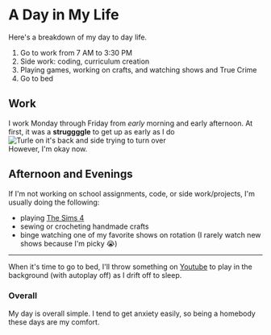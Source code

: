 # A Day in My Life
Here's a breakdown of my day to day life.
1. Go to work from 7 AM to 3:30 PM
2. Side work: coding, curriculum creation
3. Playing games, working on crafts, and watching shows and True Crime
4. Go to bed

## Work
I work Monday through Friday from *early* morning and early afternoon.
At first, it was a **struggggle** to get up as early as I do<br>
![Turle on it's back and side trying to turn over](https://media.giphy.com/media/SFKM3J926x1ikBTFH4/giphy-downsized.gif)<br>
However, I'm okay now.

## Afternoon and Evenings
If I'm not working on school assignments, code, or side work/projects, I'm usually doing the following:
- playing [The Sims 4](https://www.ea.com/games/the-sims/the-sims-4)
- sewing or crocheting handmade crafts
- binge watching one of my favorite shows on rotation (I rarely watch new shows because I'm picky 😭)

---

When it's time to go to bed, I'll throw something on [Youtube](https://www.youtube.com/) to play in the background (with autoplay off) as I drift off to sleep.

### Overall
My day is overall simple. I tend to get anxiety easily, so being a homebody these days are my comfort. 